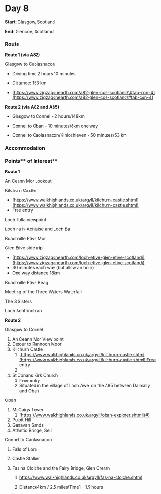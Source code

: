 # Day 8

**Start**: Glasgow, Scotland

**End**: Glencoe, Scotlamd

### Route

**Route 1 \(via A82\)**

Glasgow to Caolasnacon

* Driving time 2 hours 10 minutes

* Distance: 153 km

* [https://www.zigzagonearth.com/a82-glen-coe-scotland/\#tab-con-4](https://www.zigzagonearth.com/a82-glen-coe-scotland/#tab-con-4)

**Route 2 \(via A82 and A85\)**

* Glasgow to Connel - 2 hours/148km

* Connel to Oban - 10 minutes/8km one way

* Connel to Caolasnacon/Kinlochleven - 50 minutes/53 km

### Accommodation

### Points** of Interest**

**Route 1**

An Ceann Mor Lookout

Kilchurn Castle

* [https://www.walkhighlands.co.uk/argyll/kilchurn-castle.shtml](https://www.walkhighlands.co.uk/argyll/kilchurn-castle.shtml)
* Free entry

Loch Tulla viewpoint

Loch na h-Achlaise and Loch Ba

Buachaille Etive Mor

Glen Etive side trip

* [https://www.zigzagonearth.com/loch-etive-glen-etive-scotland/](https://www.zigzagonearth.com/loch-etive-glen-etive-scotland/)
* 30 minutes each way \(but allow an hour\) 
* One way distance 18km

Buachaille Etive Beag

Meeting of the Three Waters Waterfall

The 3 Sisters 

Loch Achtriochtan

**Route 2**

Glasgow to Connel

1. An Ceann Mor View point
2. Detour to Rannoch Moor
3. Kilchurn Castle
   1. [https://www.walkhighlands.co.uk/argyll/kilchurn-castle.shtm](https://www.walkhighlands.co.uk/argyll/kilchurn-castle.shtml)lFree entry
   2. 
4. St Conans Kirk Church
   1. Free entry
   2. Situated in the village of Loch Awe, on the A85 between Dalmally and Oban

Oban

1. McCaigs Tower
   1. [https://www.walkhighlands.co.uk/argyll/oban-explorer.shtml](#)
2. Pulpit Hill
3. Ganavan Sands
4. Atlantic Bridge, Seil

Connel to Caolasnacon

1. Falls of Lora
2. Castle Stalker
3. Fas na Cloiche and the Fairy Bridge, Glen Creran

   1. https://www.walkhighlands.co.uk/argyll/fas-na-cloiche.shtml

   2. Distance4km / 2.5 miles\Time1 - 1.5 hours





